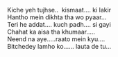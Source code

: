 Kiche yeh tujhse..  kismaat.... ki lakir  
Hantho mein dikhta tha wo pyaar...  
Teri he addat.... kuch padh.... si gayi  
Chahat ka aisa tha khumaar.....  
Neend na aye.....raato mein kyu....  
Bitchedey lamho ko...... lauta de tu...
